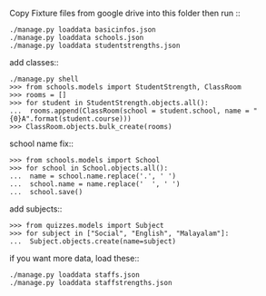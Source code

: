 Copy Fixture files from google drive into this folder
then run ::

	./manage.py loaddata basicinfos.json
    ./manage.py loaddata schools.json
    ./manage.py loaddata studentstrengths.json

add classes::

	./manage.py shell
	>>> from schools.models import StudentStrength, ClassRoom
	>>> rooms = []
    >>> for student in StudentStrength.objects.all():
    ...  rooms.append(ClassRoom(school = student.school, name = "{0}A".format(student.course)))
    >>> ClassRoom.objects.bulk_create(rooms)

school name fix::

    >>> from schools.models import School
    >>> for school in School.objects.all():
    ...  name = school.name.replace('.', ' ')
    ...  school.name = name.replace('  ', ' ')
    ...  school.save()

add subjects::

    >>> from quizzes.models import Subject
	>>> for subject in ["Social", "English", "Malayalam"]:
	...  Subject.objects.create(name=subject)

if you want more data, load these::

	./manage.py loaddata staffs.json
	./manage.py loaddata staffstrengths.json

